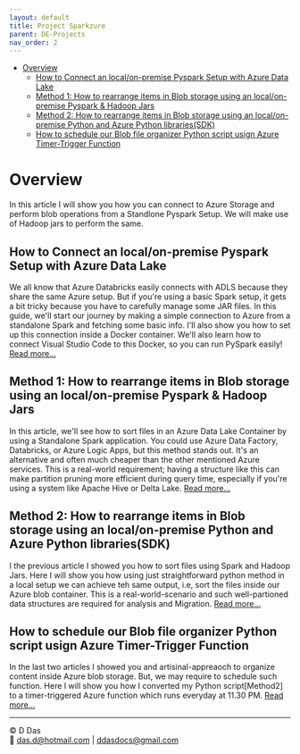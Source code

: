 ```yaml
---
layout: default
title: Project Sparkzure
parent: DE-Projects
nav_order: 2
---
```

- [Overview](#overview)
  - [How to Connect an local/on-premise Pyspark Setup with Azure Data Lake](#how-to-connect-an-localon-premise-pyspark-setup-with-azure-data-lake)
  - [Method 1: How to rearrange items in Blob storage using an local/on-premise Pyspark \& Hadoop Jars](#method-1-how-to-rearrange-items-in-blob-storage-using-an-localon-premise-pyspark--hadoop-jars)
  - [Method 2: How to rearrange items in Blob storage using an local/on-premise Python and Azure Python libraries(SDK)](#method-2-how-to-rearrange-items-in-blob-storage-using-an-localon-premise-python-and-azure-python-librariessdk)
  - [How to schedule our Blob file organizer Python script usign Azure Timer-Trigger Function](#how-to-schedule-our-blob-file-organizer-python-script-usign-azure-timer-trigger-function)

# Overview

In this article I will show you how you can connect to Azure Storage and perform blob operations from a Standlone Pyspark Setup. We will make use of Hadoop jars to perform the same.

## How to Connect an local/on-premise Pyspark Setup with Azure Data Lake

We all know that Azure Databricks easily connects with ADLS because they share the same Azure setup. But if you're using a basic Spark setup, it gets a bit tricky because you have to carefully manage some JAR files. In this guide, we'll start our journey by making a simple connection to Azure from a standalone Spark and fetching some basic info. I'll also show you how to set up this connection inside a Docker container. We'll also learn how to connect Visual Studio Code to this Docker, so you can run PySpark easily! [Read more...](../../Misc/Spark_To_ADLS/Part1-spark_to_ADLS.html)

## Method 1: How to rearrange items in Blob storage using an local/on-premise Pyspark & Hadoop Jars

In this article, we'll see how to sort files in an Azure Data Lake Container by using a Standalone Spark application. You could use Azure Data Factory, Databricks, or Azure Logic Apps, but this method stands out. It's an alternative and often much cheaper than the other mentioned Azure services. This is a real-world requirement; having a structure like this can make partition pruning more efficient during query time, especially if you're using a system like Apache Hive or Delta Lake. [Read more...](../../Misc/Spark_To_ADLS/Part2-SortingADLSContainerUsingSpark.html)



## Method 2: How to rearrange items in Blob storage using an local/on-premise Python and Azure Python libraries(SDK)

I the previous article I showed you how to sort files using Spark and Hadoop Jars. Here I will show you how using just straightforward python method in a local setup we can achieve teh same output, i.e, sort the files inside our Azure blob container. This is a real-world-scenario and such well-partioned data structures are required for analysis and Migration. [Read more...](../../Misc/SortAzureBlobFilesUsingLocalPython/LocalPython_AzureBlob.html)


## How to schedule our Blob file organizer Python script usign Azure Timer-Trigger Function

In the last two articles I showed you and artisinal-appreaoch to organize content inside Azure blob storage. But, we may require to schedule such function. Here I will show you how I converted my Python script[Method2] to a timer-triggered Azure function which runs everyday at 11.30 PM. [Read more...](tbd)

---

© D Das  
📧 [das.d@hotmail.com](mailto:das.d@hotmail.com) | [ddasdocs@gmail.com](mailto:ddasdocs@gmail.com)